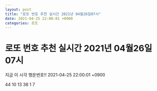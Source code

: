 ```yaml
---
layout: post
title: "로또 번호 추천 실시간 2021년 04월26일07시"
date: 2021-04-25 22:00:01 +0900
categories: 로또
---
```


# 로또 번호 추천 실시간 2021년 04월26일07시

지금 이 시각 행운번호!! 2021-04-25 22:00:01 +0900

 44  10  13  38  1  7 

